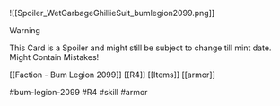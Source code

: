 ![[Spoiler_WetGarbageGhillieSuit_bumlegion2099.png]]


> [!warning] 
> This Card is a Spoiler and might still be subject to change till mint date. 
> Might Contain Mistakes!


[[Faction - Bum Legion 2099]]
[[R4]]
[[Items]]
[[armor]]

#bum-legion-2099 #R4 #skill  #armor 